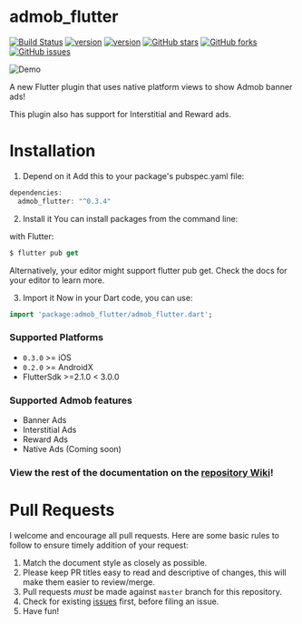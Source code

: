 # admob_flutter
[![Build Status](https://app.bitrise.io/app/aab4844dfe687df4/status.svg?token=0rKyF3lAc5Q73hC9f3H0EQ)](https://app.bitrise.io/app/aab4844dfe687df4)
[![version](https://img.shields.io/badge/Awesome-Flutter-blue.svg?longCache=true&style=flat-square)](https://github.com/Solido/awesome-flutter/)
[![version](https://img.shields.io/pub/v/admob_flutter.svg?style=flat-square)](https://pub.dartlang.org/packages/admob_flutter)
[![GitHub stars](https://img.shields.io/github/stars/kmcgill88/admob_flutter.svg?style=social&label=Star)](https://github/kmcgill88/admob_flutter)
[![GitHub forks](	https://img.shields.io/github/forks/kmcgill88/admob_flutter.svg?style=social&label=Forks)](https://github/kmcgill88/admob_flutter)
[![GitHub issues](	https://img.shields.io/github/issues/kmcgill88/admob_flutter.svg?style=social&label=Issues)](https://github/kmcgill88/admob_flutter)



![Demo](https://i.imgur.com/zJC41es.gif)

A new Flutter plugin that uses native platform views to show Admob banner ads!

This plugin also has support for Interstitial and Reward ads.

# Installation

1. Depend on it
Add this to your package's pubspec.yaml file:

```dart
dependencies:
  admob_flutter: "^0.3.4"

```

2. Install it
You can install packages from the command line:

with Flutter:

```dart
$ flutter pub get
```

Alternatively, your editor might support flutter pub get. Check the docs for your editor to learn more.

3. Import it
Now in your Dart code, you can use:

```dart
import 'package:admob_flutter/admob_flutter.dart';
```
  

### Supported Platforms
- `0.3.0` >= iOS
- `0.2.0` >= AndroidX
- FlutterSdk >=2.1.0 < 3.0.0

### Supported Admob features
- Banner Ads
- Interstitial Ads
- Reward Ads
- Native Ads (Coming soon)

### View the rest of the documentation on the [repository Wiki](https://github.com/kmcgill88/admob_flutter/wiki)! 

# Pull Requests

I welcome and encourage all pull requests. Here are some basic rules to follow to ensure timely addition of your request:

1.  Match the document style as closely as possible.
2.  Please keep PR titles easy to read and descriptive of changes, this will make them easier to review/merge.
3.  Pull requests _must_ be made against `master` branch for this repository.
4.  Check for existing [issues](https://github.com/kmcgill88/admob_flutter/issues) first, before filing an issue.
5.  Have fun!

